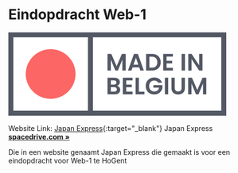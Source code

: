 # Eindopdracht Web-1

![Japan Express](images/LOGO_Japan_Express.png)

Website Link: [Japan Express](https://vandriesschejelle.be){:target="_blank"}
<a herf="https://vandriesschejelle.be" target="_blank">Japan Express</a>
<a href="https://spacedrive.com" target="_blank"><strong>spacedrive.com »</strong></a>

Die in een website genaamt Japan Express die gemaakt is voor een eindopdracht voor Web-1 te HoGent